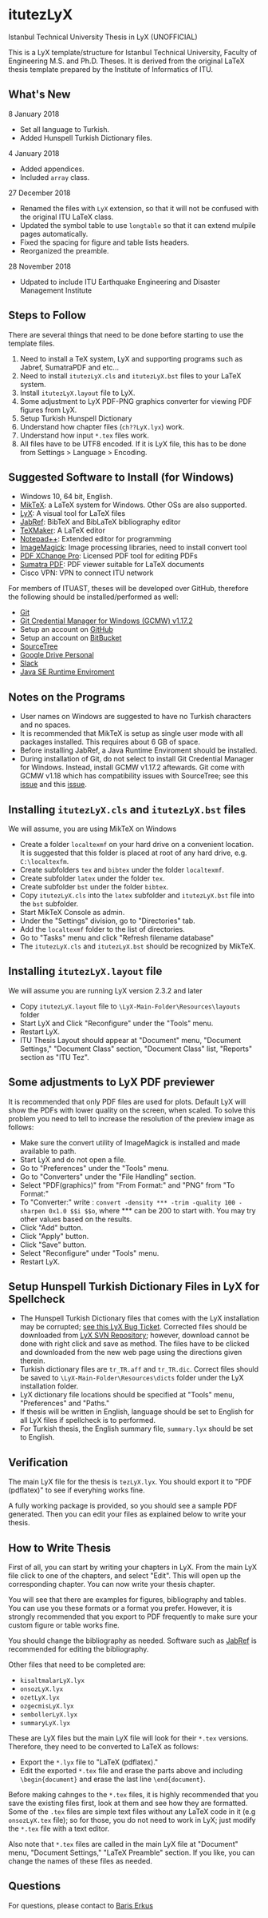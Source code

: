 # itutezLyX

Istanbul Technical University Thesis in LyX (UNOFFICIAL)

This is a LyX template/structure for Istanbul Technical University, Faculty of Engineering M.S. and Ph.D. Theses. It is derived from the original LaTeX thesis template prepared by the Institute of Informatics of ITU.

## What's New

8 January 2018

* Set all language to Turkish.
* Added Hunspell Turkish Dictionary files.

4 January 2018

* Added appendices.
* Included `array` class.

27 December 2018

* Renamed the files with `LyX` extension, so that it will not be confused with the original ITU LaTeX class.
* Updated the symbol table to use `longtable` so that it can extend mulpile pages automatically.
* Fixed the spacing for figure and table lists headers.
* Reorganized the preamble.

28 November 2018

* Udpated to include ITU Earthquake Engineering and Disaster Management Institute

## Steps to Follow

There are several things that need to be done before starting to use the template files.

1. Need to install a TeX system, LyX and supporting programs such as Jabref, SumatraPDF and etc...
1. Need to install `itutezLyX.cls` and `itutezLyX.bst` files to your LaTeX system.
1. Install `itutezLyX.layout` file to LyX.
1. Some adjustment to LyX PDF-PNG graphics converter for viewing PDF figures from LyX.
1. Setup Turkish Hunspell Dictionary
1. Understand how chapter files (`ch??LyX.lyx`) work.
1. Understand how input `*.tex` files work.
1. All files have to be UTF8 encoded. If it is LyX file, this has to be done from Settings > Language > Encoding.

## Suggested Software to Install (for Windows)

* Windows 10, 64 bit, English.
* [MikTeX](http://miktex.org/): a LaTeX system for Windows. Other OSs are also supported.
* [LyX](http://lyx.org/): A visual tool for LaTeX files
* [JabRef](http://www.jabref.org/): BibTeX and BibLaTeX bibliography editor
* [TeXMaker](http://www.xm1math.net/texmaker/): A LaTeX editor
* [Notepad++](https://notepad-plus-plus.org/): Extended editor for programming
* [ImageMagick](https://imagemagick.org): Image processing libraries, need to install convert tool
* [PDF XChange Pro](https://www.tracker-software.com/product/pdf-xchange-pro): Licensed PDF tool for editing PDFs
* [Sumatra PDF](https://www.sumatrapdfreader.org/): PDF viewer suitable for LaTeX documents
* Cisco VPN: VPN to connect ITU network

For members of ITUAST, theses will be developed over GitHub, therefore the following should be installed/performed as well:
* [Git](https://git-scm.com/)
* [Git Credential Manager for Windows (GCMW) v1.17.2](https://github.com/Microsoft/Git-Credential-Manager-for-Windows/releases)
* Setup an account on [GitHub](https://github.com/)
* Setup an account on [BitBucket](https://bitbucket.org)
* [SourceTree](https://www.sourcetreeapp.com/)
* [Google Drive Personal](https://www.google.com/drive/download/)
* [Slack](https://slack.com/downloads/)
* [Java SE Runtime Enviroment](https://www.oracle.com/technetwork/java/javase/downloads/jre8-downloads-2133155.html)

## Notes on the Programs

* User names on Windows are suggested to have no Turkish characters and no spaces.
* It is recommended that MikTeX is setup as single user mode with all packages installed. This requires about 6 GB of space.
* Before installing JabRef, a Java Runtime Enviroment should be installed.
* During installation of Git, do not select to install Git Credential Manager for Windows. Instead, install GCMW v1.17.2 aftewards. Git come with GCMW v1.18 which has compatibility issues with SourceTree; see this [issue](https://community.atlassian.com/t5/Sourcetree-questions/Sourcetree-2-6-10-ArgumentException-encountered-An-item-with-the/qaq-p/909718?utm_source=atlcomm&utm_medium=email&utm_campaign=immediate_general_answer&utm_content=topic%5D#U981817) and this [issue](https://github.com/Microsoft/Git-Credential-Manager-for-Windows/issues/802).

## Installing `itutezLyX.cls` and `itutezLyX.bst` files

We will assume, you are using MikTeX on Windows

* Create a folder `localtexmf` on your hard drive on a convenient location. It is suggested that this folder is placed at root of any hard drive, e.g. `C:\localtexfm`.
* Create subfolders `tex` and `bibtex` under the folder `localtexmf`.
* Create subfolder `latex` under the folder `tex`.
* Create subfolder `bst` under the folder `bibtex`.
* Copy `itutezLyX.cls` into the `latex` subfolder and `itutezLyX.bst` file into the `bst` subfolder.
* Start MikTeX Console as admin.
* Under the "Settings" division, go to "Directories" tab.
* Add the `localtexmf` folder to the list of directories.
* Go to "Tasks" menu and click "Refresh filename database"
* The  `itutezLyX.cls` and `itutezLyX.bst`  should be recognized by MikTeX.

## Installing `itutezLyX.layout` file

We will assume you are running LyX version 2.3.2 and later

* Copy `itutezLyX.layout` file to `\LyX-Main-Folder\Resources\layouts` folder
* Start LyX and Click "Reconfigure" under the "Tools" menu.
* Restart LyX.
* ITU Thesis Layout should appear at "Document" menu, "Document Settings," "Document Class" section, "Document Class" list, "Reports" section as "ITU Tez".

## Some adjustments to LyX PDF previewer

It is recommended that only PDF files are used for plots. Default LyX will show the PDFs with lower quality on the screen, when scaled. To solve this problem you need to tell to increase the resolution of the preview image as follows:

* Make sure the convert utility of ImageMagick is installed and made available to path.
* Start LyX and do not open a file.
* Go to "Preferences" under the "Tools" menu.
* Go to "Converters" under the "File Handling" section.
* Select "PDF(graphics)" from "From Format:" and "PNG" from "To Format:"
* To "Converter:" write : `convert -density *** -trim -quality 100 -sharpen 0x1.0 $$i $$o`, where *** can be 200 to start with. You may try other values based on the results.
* Click "Add" button.
* Click "Apply" button.
* Click "Save" button.
* Select "Reconfigure" under "Tools" menu.
* Restart LyX.

## Setup Hunspell Turkish Dictionary Files in LyX for Spellcheck

* The Hunspell Turkish Dictionary files that comes with the LyX installation may be corrupted; [see this LyX Bug Ticket](https://www.lyx.org/trac/ticket/11452). Corrected files should be downloaded from [LyX SVN Repository](https://www.lyx.org/trac/browser/lyxsvn/dictionaries/trunk/dicts); however, download cannot be done with right click and save as method. The files have to be clicked and downloaded from the new web page using the directions given therein.
* Turkish dictionary files are `tr_TR.aff` and `tr_TR.dic`. Correct files should be saved to `\LyX-Main-Folder\Resources\dicts` folder under the LyX installation folder.
* LyX dictionary file locations should be specified at "Tools" menu, "Preferences" and "Paths."
* If thesis will be written in English, language should be set to English for all LyX files if spellcheck is to performed.
* For Turkish thesis, the English summary file, `summary.lyx` should be set to English.

## Verification

The main LyX file for the thesis is `tezLyX.lyx`. You should export it to "PDF (pdflatex)" to see if everyhing works fine.

A fully working package is provided, so you should see a sample PDF generated. Then you can edit your files as explained below to write your thesis.

## How to Write Thesis

First of all, you can start by writing your chapters in LyX. From the main LyX file click to one of the chapters, and select "Edit". This will open up the corresponding chapter. You can now write your thesis chapter.

You will see that there are examples for figures, bibliography and tables. You can use you these formats or a format you prefer. However, it is strongly recommended that you export to PDF frequently to make sure your custom figure or table works fine.

You should change the bibliography as needed. Software such as [JabRef](http://www.jabref.org/) is recommended for editing the bibliography.

Other files that need to be completed are:

* `kisaltmalarLyX.lyx`
* `onsozLyX.lyx`
* `ozetLyX.lyx`
* `ozgecmisLyX.lyx`
* `sembollerLyX.lyx`
* `summaryLyX.lyx`

These are LyX files but the main LyX file will look for their `*.tex` versions. Therefore, they need to be converted to LaTeX as follows:

* Export the `*.lyx` file to "LaTeX (pdflatex)."
* Edit the exported `*.tex` file and erase the parts above and including `\begin{document}` and erase the last line `\end{document}`.

Before making cahnges to the `*.tex` files, it is highly recommended that you save the existing files first, look at them and see how they are formatted. Some of the `.tex` files are simple text files without any LaTeX code in it (e.g `onsozLyX.tex` file); so for those, you do not need to work in LyX; just modify the `*.tex` file with a text editor.

Also note that `*.tex` files are called in the main LyX file at "Document" menu, "Document Settings," "LaTeX Preamble" section. If you like, you can change the names of these files as needed.

## Questions

For questions, please contact to [Baris Erkus](mailto:bariserkus@itu.edu.tr)
